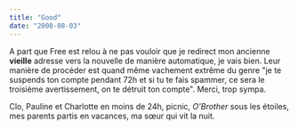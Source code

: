 ```yaml
---
title: "Good"
date: "2008-08-03"
---
```


A part que Free est relou à ne pas vouloir que je redirect mon ancienne **vieille** adresse vers la nouvelle de manière automatique, je vais bien. Leur manière de procéder est quand même vachement extrême du genre "je te suspends ton compte pendant 72h et si tu te fais spammer, ce sera le troisième avertissement, on te détruit ton compte". Merci, trop sympa.

Clo, Pauline et Charlotte en moins de 24h, picnic, _O'Brother_ sous les étoiles, mes parents partis en vacances, ma sœur qui vit la nuit.

